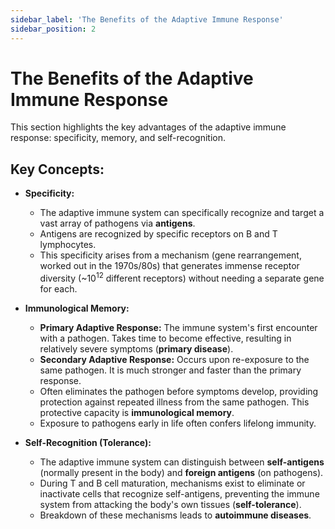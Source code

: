 ```yaml
---
sidebar_label: 'The Benefits of the Adaptive Immune Response'
sidebar_position: 2
---
```



# The Benefits of the Adaptive Immune Response

This section highlights the key advantages of the adaptive immune response: specificity, memory, and self-recognition.

## Key Concepts:

*   **Specificity:**
    *   The adaptive immune system can specifically recognize and target a vast array of pathogens via **antigens**.
    *   Antigens are recognized by specific receptors on B and T lymphocytes.
    *   This specificity arises from a mechanism (gene rearrangement, worked out in the 1970s/80s) that generates immense receptor diversity (~10<sup>12</sup> different receptors) without needing a separate gene for each.

*   **Immunological Memory:**
    *   **Primary Adaptive Response:** The immune system's first encounter with a pathogen. Takes time to become effective, resulting in relatively severe symptoms (**primary disease**).
    *   **Secondary Adaptive Response:** Occurs upon re-exposure to the same pathogen. It is much stronger and faster than the primary response.
    *   Often eliminates the pathogen before symptoms develop, providing protection against repeated illness from the same pathogen. This protective capacity is **immunological memory**.
    *   Exposure to pathogens early in life often confers lifelong immunity.

*   **Self-Recognition (Tolerance):**
    *   The adaptive immune system can distinguish between **self-antigens** (normally present in the body) and **foreign antigens** (on pathogens).
    *   During T and B cell maturation, mechanisms exist to eliminate or inactivate cells that recognize self-antigens, preventing the immune system from attacking the body's own tissues (**self-tolerance**).
    *   Breakdown of these mechanisms leads to **autoimmune diseases**.
